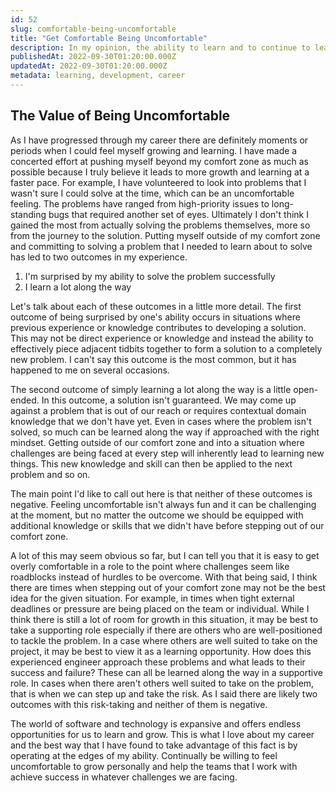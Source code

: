 ```yaml
---
id: 52
slug: comfortable-being-uncomfortable
title: "Get Comfortable Being Uncomfortable"
description: In my opinion, the ability to learn and to continue to learn is one of the most important skills for software engineers to have. In this post, we're going to talk about the value of living outside of our comfort zone to positively impact growth and learning. Let's dive in!
publishedAt: 2022-09-30T01:20:00.000Z
updatedAt: 2022-09-30T01:20:00.000Z
metadata: learning, development, career
---
```


## The Value of Being Uncomfortable

As I have progressed through my career there are definitely moments or periods when I could feel myself growing and learning. I have made a concerted effort at pushing myself beyond my comfort zone as much as possible because I truly believe it leads to more growth and learning at a faster pace. For example, I have volunteered to look into problems that I wasn't sure I could solve at the time, which can be an uncomfortable feeling. The problems have ranged from high-priority issues to long-standing bugs that required another set of eyes. Ultimately I don't think I gained the most from actually solving the problems themselves, more so from the journey to the solution. Putting myself outside of my comfort zone and committing to solving a problem that I needed to learn about to solve has led to two outcomes in my experience.

1. I'm surprised by my ability to solve the problem successfully
1. I learn a lot along the way

Let's talk about each of these outcomes in a little more detail. The first outcome of being surprised by one's ability occurs in situations where previous experience or knowledge contributes to developing a solution. This may not be direct experience or knowledge and instead the ability to effectively piece adjacent tidbits together to form a solution to a completely new problem. I can't say this outcome is the most common, but it has happened to me on several occasions.

The second outcome of simply learning a lot along the way is a little open-ended. In this outcome, a solution isn't guaranteed. We may come up against a problem that is out of our reach or requires contextual domain knowledge that we don't have yet. Even in cases where the problem isn't solved, so much can be learned along the way if approached with the right mindset. Getting outside of our comfort zone and into a situation where challenges are being faced at every step will inherently lead to learning new things. This new knowledge and skill can then be applied to the next problem and so on.

The main point I'd like to call out here is that neither of these outcomes is negative. Feeling uncomfortable isn't always fun and it can be challenging at the moment, but no matter the outcome we should be equipped with additional knowledge or skills that we didn't have before stepping out of our comfort zone.

A lot of this may seem obvious so far, but I can tell you that it is easy to get overly comfortable in a role to the point where challenges seem like roadblocks instead of hurdles to be overcome. With that being said, I think there are times when stepping out of your comfort zone may not be the best idea for the given situation. For example, in times when tight external deadlines or pressure are being placed on the team or individual. While I think there is still a lot of room for growth in this situation, it may be best to take a supporting role especially if there are others who are well-positioned to tackle the problem. In a case where others are well suited to take on the project, it may be best to view it as a learning opportunity. How does this experienced engineer approach these problems and what leads to their success and failure? These can all be learned along the way in a supportive role. In cases when there aren't others well suited to take on the problem, that is when we can step up and take the risk. As I said there are likely two outcomes with this risk-taking and neither of them is negative.

The world of software and technology is expansive and offers endless opportunities for us to learn and grow. This is what I love about my career and the best way that I have found to take advantage of this fact is by operating at the edges of my ability. Continually be willing to feel uncomfortable to grow personally and help the teams that I work with achieve success in whatever challenges we are facing.
